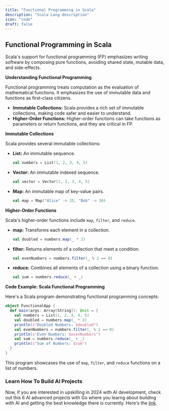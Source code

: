 ```yaml
---
title: "Functional Programming in Scala"
description: "Scala Lang description"
icon: "code"
draft: false
---
```


## Functional Programming in Scala

Scala's support for functional programming (FP) emphasizes writing software by composing pure functions, avoiding shared state, mutable data, and side-effects.

**Understanding Functional Programming**

Functional programming treats computation as the evaluation of mathematical functions. It emphasizes the use of immutable data and functions as first-class citizens.

- **Immutable Collections:** Scala provides a rich set of immutable collections, making code safer and easier to understand.
- **Higher-Order Functions:** Higher-order functions can take functions as parameters or return functions, and they are critical in FP.

**Immutable Collections**

Scala provides several immutable collections:

- **List:** An immutable sequence.
  ```scala
  val numbers = List(1, 2, 3, 4, 5)
  ```

- **Vector:** An immutable indexed sequence.
  ```scala
  val vector = Vector(1, 2, 3, 4, 5)
  ```

- **Map:** An immutable map of key-value pairs.
  ```scala
  val map = Map("Alice" -> 25, "Bob" -> 30)
  ```

**Higher-Order Functions**

Scala's higher-order functions include `map`, `filter`, and `reduce`.

- **map:** Transforms each element in a collection.
  ```scala
  val doubled = numbers.map(_ * 2)
  ```

- **filter:** Returns elements of a collection that meet a condition.
  ```scala
  val evenNumbers = numbers.filter(_ % 2 == 0)
  ```

- **reduce:** Combines all elements of a collection using a binary function.
  ```scala
  val sum = numbers.reduce(_ + _)
  ```

**Code Example: Scala Functional Programming**

Here's a Scala program demonstrating functional programming concepts:

```scala
object FunctionalApp {
  def main(args: Array[String]): Unit = {
    val numbers = List(1, 2, 3, 4, 5)
    val doubled = numbers.map(_ * 2)
    println(s"Doubled Numbers: $doubled")
    val evenNumbers = numbers.filter(_ % 2 == 0)
    println(s"Even Numbers: $evenNumbers")
    val sum = numbers.reduce(_ + _)
    println(s"Sum of Numbers: $sum")
  }
}
```

This program showcases the use of `map`, `filter`, and `reduce` functions on a list of numbers.

### Learn How To Build AI Projects

Now, if you are interested in upskilling in 2024 with AI development, check out this 6 AI advanced projects with Go where you learng about building with AI and getting the best knowledge there is currently. Here's the [link](https://akhilsharmatech.gumroad.com/l/zgxqq).